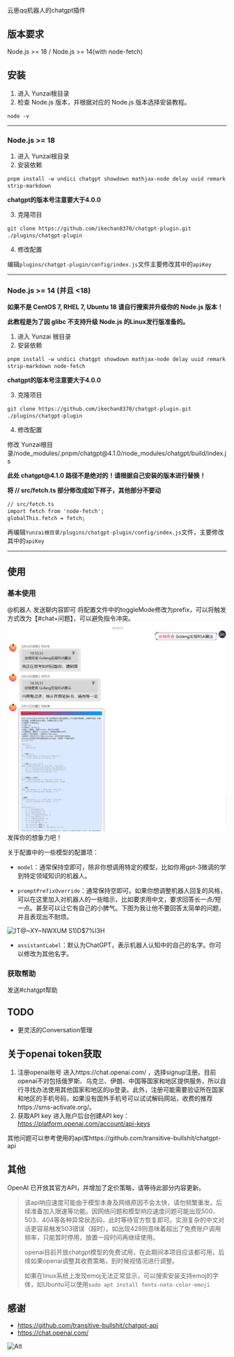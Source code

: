 云崽qq机器人的chatgpt插件
## 版本要求
Node.js >= 18 / Node.js >= 14(with node-fetch)


## 安装
1. 进入 Yunzai根目录
2. 检查 Node.js 版本，并根据对应的 Node.js 版本选择安装教程。
```
node -v
```
---

### Node.js >= 18
1. 进入 Yunzai根目录
2. 安装依赖
```
pnpm install -w undici chatgpt showdown mathjax-node delay uuid remark strip-markdown
```
**chatgpt的版本号注意要大于4.0.0**

3. 克隆项目
```
git clone https://github.com/ikechan8370/chatgpt-plugin.git ./plugins/chatgpt-plugin
```
4. 修改配置

编辑`plugins/chatgpt-plugin/config/index.js`文件主要修改其中的`apiKey`

---

### Node.js >= 14 (并且 <18)
**如果不是 CentOS 7, RHEL 7, Ubuntu 18 请自行搜索并升级你的 Node.js 版本！**

**此教程是为了因 glibc 不支持升级 Node.js 的Linux发行版准备的。**
1. 进入 Yunzai 根目录
2. 安装依赖
```
pnpm install -w undici chatgpt showdown mathjax-node delay uuid remark strip-markdown node-fetch
```
**chatgpt的版本号注意要大于4.0.0**

3. 克隆项目
```
git clone https://github.com/ikechan8370/chatgpt-plugin.git ./plugins/chatgpt-plugin
```
4. 修改配置

修改 Yunzai根目录/node_modules/.pnpm/chatgpt\@4.1.0/node_modules/chatgpt/build/index.js 

**此处 chatgpt\@4.1.0 路径不是绝对的！请根据自己安装的版本进行替换！**

**将 // src/fetch.ts 部分修改成如下样子，其他部分不要动**
```
// src/fetch.ts
import fetch from 'node-fetch';
globalThis.fetch = fetch;
```

再编辑`Yunzai根目录/plugins/chatgpt-plugin/config/index.js`文件，主要修改其中的`apiKey`

---


## 使用

### 基本使用
@机器人 发送聊内容即可
将配置文件中的toggleMode修改为prefix，可以将触发方式改为【#chat+问题】，可以避免指令冲突。
![img.png](resources/img/example1.png)
发挥你的想象力吧！

关于配置中的一些模型的配置项：
* `model`：通常保持空即可，除非你想调用特定的模型，比如你用gpt-3微调的学到特定领域知识的机器人。

* `promptPrefixOverride`：通常保持空即可。如果你想调整机器人回复的风格，可以在这里加入对机器人的一些暗示，比如要求用中文，要求回答长一点/短一点。甚至可以让它有自己的小脾气。下图为我让他不要回答太简单的问题，并且表现出不耐烦。

![)T@~XY~NWXUM S1)D$7%I3H](https://user-images.githubusercontent.com/21212372/217540723-0b97553a-f4ba-41df-ae0c-0449f73657fc.png)

* `assistantLabel`：默认为ChatGPT，表示机器人认知中的自己的名字。你可以修改为其他名字。

### 获取帮助
发送#chatgpt帮助

## TODO
* 更灵活的Conversation管理

## 关于openai token获取
1. 注册openai账号
进入https://chat.openai.com/ ，选择signup注册。目前openai不对包括俄罗斯、乌克兰、伊朗、中国等国家和地区提供服务，所以自行寻找办法使用其他国家和地区的ip登录。此外，注册可能需要验证所在国家和地区的手机号码，如果没有国外手机号可以试试解码网站，收费的推荐https://sms-activate.org/。
2. 获取API key
进入账户后台创建API key：https://platform.openai.com/account/api-keys

其他问题可以参考使用的api库https://github.com/transitive-bullshit/chatgpt-api


## 其他

OpenAI 已开放其官方API，并增加了定价策略，请等待此部分内容更新。

> 该api响应速度可能由于模型本身及网络原因不会太快，请勿频繁重发。后续准备加入限速等功能。因网络问题和模型响应速度问题可能出现500、503、404等各种异常状态码，此时等待官方恢复即可。实测复杂的中文对话更容易触发503错误（超时）。如出现429则意味着超出了免费账户调用频率，只能暂时停用，放置一段时间再继续使用。
>
> openai目前开放chatgpt模型的免费试用，在此期间本项目应该都可用，后续如果openai调整其收费策略，到时候视情况进行调整。
>
> 如果在linux系统上发现emoj无法正常显示，可以搜索安装支持emoj的字体，如Ubuntu可以使用`sudo apt install fonts-noto-color-emoji`

## 感谢
* https://github.com/transitive-bullshit/chatgpt-api
* https://chat.openai.com/

![Alt](https://repobeats.axiom.co/api/embed/076d597ede41432208435f233d18cb20052fb90a.svg "Repobeats analytics image")
